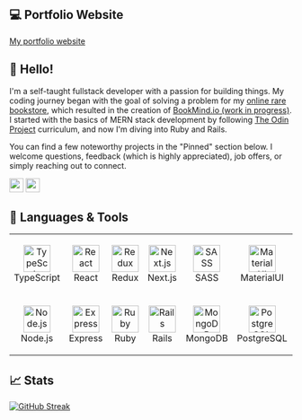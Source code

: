 ## 💻 Portfolio Website

<a href="https://www.kristinasparrow.com">My portfolio website</a>


## 👋 Hello!

I'm a self-taught fullstack developer with a passion for building things. My coding journey began with the goal of solving a problem for my <a href="https://www.sparrowsbookshop.com" target="_blank">online rare bookstore</a>, which resulted in the creation of <a href="http://www.bookmind.io">BookMind.io (work in progress)</a>. I started with the basics of MERN stack development by following <a href="https://www.theodinproject.com/" target="_blank">The Odin Project</a> curriculum, and now I'm diving into Ruby and Rails.

You can find a few noteworthy projects in the "Pinned" section below. I welcome questions, feedback (which is highly appreciated), job offers, or simply reaching out to connect.

<a href="https://www.linkedin.com/in/kristina-sparrow"><img src="https://img.shields.io/badge/linkedin-%230077B5.svg?&style=for-the-badge&logo=linkedin&logoColor=white" height=25></a>
<a href="mailto:sparrow.kristinab@gmail.com"><img src="https://img.shields.io/badge/Gmail-D14836?style=for-the-badge&logo=gmail&logoColor=white" height=25></a>


## 🔧 Languages & Tools

<table>
  <tr>
    <td align="center" height="108" width="108">
      <img src="https://github.com/get-icon/geticon/blob/master/icons/typescript-icon.svg" title="TypeScript" alt="TypeScript" width="48" height="48"/>
      <br />
      TypeScript
    </td>
    <td align="center" height="108" width="108">
      <img src="https://github.com/get-icon/geticon/blob/master/icons/react.svg" title="React" alt="React" width="48" height="48"/>
      <br />
      React
    </td>
    <td align="center" height="108" width="108">
      <img src="https://github.com/get-icon/geticon/blob/master/icons/redux.svg" title="Redux" alt="Redux" width="48" height="48"/>
      <br />
      Redux
    </td>
    <td align="center" height="108" width="108">
      <img src="https://github.com/get-icon/geticon/blob/master/icons/nextjs-icon.svg" title="Next.js" alt="Next.js" width="48" height="48"/>
      <br />
      Next.js
    </td>
    <td align="center" height="108" width="108">
      <img src="https://github.com/get-icon/geticon/blob/master/icons/sass.svg" title="SASS" alt="SASS" width="48" height="48"/>
      <br />
      SASS
    </td>
    <td align="center" height="108" width="108">
      <img src="https://github.com/get-icon/geticon/blob/master/icons/material-ui.svg"  title="MaterialUI" alt="MaterialUI" width="48" height="48"/>
      <br />
      MaterialUI
    </td>
    <td align="center" height="108" width="108">
      <img src="https://github.com/get-icon/geticon/blob/master/icons/chakra-icon.svg" title="ChakraUI" alt="ChakraUI" width="48" height="48"/>
      <br />
      ChakraUI
    </td>
    <td align="center" height="108" width="108">
      <img src="https://github.com/get-icon/geticon/blob/master/icons/figma.svg" title="SASS" alt="SASS" width="48" height="48"/>
      <br />
      Figma
    </td>
  </tr>
  <tr>
    <td align="center" height="108" width="108">
      <img src="https://github.com/get-icon/geticon/blob/master/icons/nodejs-icon.svg" title="Node.js" alt="Node.js" width="48" height="48"/>
      <br />
      Node.js
    </td>
    <td align="center" height="108" width="108">
      <img src="https://cdn.jsdelivr.net/gh/devicons/devicon/icons/express/express-original.svg" title="Express" alt="Express" width="48" height="48"/>
      <br />
      Express
    </td>
    <td align="center" height="108" width="108">
      <img src="https://github.com/get-icon/geticon/blob/master/icons/ruby.svg" title="Ruby" alt="Ruby" width="48" height="48"/>
      <br />
      Ruby
    </td>
    <td align="center" height="108" width="108">
      <img src="https://github.com/get-icon/geticon/blob/master/icons/rails.svg" title="Rails" alt="Rails" width="48" height="48"/>
      <br />
      Rails
    </td>
    <td align="center" height="108" width="108">
      <img src="https://github.com/get-icon/geticon/blob/master/icons/mongodb-icon.svg" title="MongoDB" alt="MongoDB" width="48" height="48"/>
      <br />
      MongoDB
    </td>
    <td align="center" height="108" width="108">
      <img src="https://github.com/get-icon/geticon/blob/master/icons/postgresql.svg" title="PostgreSQL" alt="PostgreSQL" width="48" height="48"/>
      <br />
      PostgreSQL
    </td>
    <td align="center" height="108" width="108">
      <img src="https://github.com/get-icon/geticon/blob/master/icons/bash.svg" title="Jest" alt="Jest" width="48" height="48"/>
      <br />
      Bash
    </td>
    <td align="center" height="108" width="108">
      <img src="https://github.com/get-icon/geticon/blob/master/icons/webpack.svg" title="Webpack" alt="Webpack" width="48" height="48"/>
      <br />
      Webpack
    </td>
  </tr>
 </table>


## 📈 Stats

[![GitHub Streak](https://streak-stats.demolab.com?user=kristina-sparrow&theme=algolia&date_format=M%20j%5B%2C%20Y%5D&mode=weekly)](https://git.io/streak-stats)
